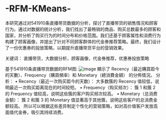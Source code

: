 # -RFM-KMeans-
本研究通过对541910条直播带货数据的分析，探讨了直播带货的销售情况和顾客行为。通过对数据的统计分析，我们找出了最畅销的商品、购买总数最多的顾客和国家，并分析了购买行为的时间分布和价格范围。我们还基于顾客属性和消费行为构建了顾客画像，并提出了针对不同顾客群体的代金券推荐策略。最终，我们设计了一份优惠券的投放策略，以期提升直播带货平台的营销效果。


关键词：
直播带货，大数据分析，顾客画像，代金券推荐，优惠券投放策略

基于541910条直播带货数据的RFM图:
![image](https://github.com/user-attachments/assets/e283a03f-c2fd-4349-b88f-58d5f853f16c)
顯示了 Recency（最近購買距今的天數）、Frequency（購買頻率）和 Monetary（總消費金額） 的分佈情況。
分析：
•	Recency（最近一次购买距今的天数）：
	大多数簇的 Recency 值较低，说明最近一次购买距离现在的时间较短。
•	Frequency（购买频次）：
	簇 1 和簇 2 的 Frequency 值较高，说明这些簇的客户购买频次较高。
•	Monetary（总消费金额）：
	簇 2 和簇 3 的 Monetary 值显著高于其他簇，说明这些客户的总消费金额较高。
所以可以根据这些差异制定个性化的营销策略，如对高价值客户发放高面值代金券，吸引其持续消费。
